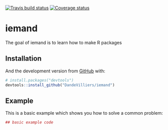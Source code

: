 [![Travis build status](https://travis-ci.org/DandeVilliers/iemand.svg?branch=master)](https://travis-ci.org/DandeVilliers/iemand)
[![Coverage status](https://codecov.io/gh/DandeVilliers/iemand/branch/master/graph/badge.svg)](https://codecov.io/github/DandeVilliers/iemand?branch=master)

# iemand

The goal of iemand is to learn how to make R packages

## Installation


And the development version from [GitHub](https://github.com/) with:

``` r
# install.packages("devtools")
devtools::install_github("DandeVilliers/iemand")
```
## Example

This is a basic example which shows you how to solve a common problem:

``` r
## basic example code
```

